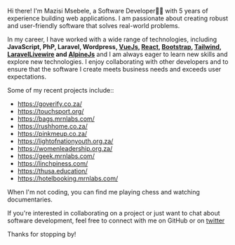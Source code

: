 Hi there! I'm Mazisi Msebele, a Software Developer👨‍💻 with 5 years of experience building web applications. I am passionate about creating robust and user-friendly software that solves real-world problems.



In my career, I have worked with a wide range of technologies, including **JavaScript, PhP, Laravel, Wordpress, [VueJs](https://vuejs.org), [React](https://react.dev/), [Bootstrap](https://getbootstrap.com/), [Tailwind](), [LaravelLivewire](https://laravel-livewire.com/) and  [AlpineJs](https://alpinejs.dev/)** and I am always eager to learn new skills and explore new technologies. I enjoy collaborating with other developers and  to ensure that the software I create meets business needs and exceeds user expectations.



Some of my recent projects include::
- https://goverify.co.za/
- https://touchsport.org/
- https://bags.mrnlabs.com/
- https://rushhome.co.za/
- https://pinkmeup.co.za/
- https://lightofnationyouth.org.za/
- https://womenleadership.org.za/
- https://geek.mrnlabs.com/
- https://linchpiness.com/
- https://thusa.education/
- https://hotelbooking.mrnlabs.com/

When I'm not coding, you can find me playing chess and watching documentaries.

If you're interested in collaborating on a project or just want to chat about software development, feel free to connect with me on GitHub or on [twitter](https://twitter.com/msebele_msesh) 

Thanks for stopping by!
